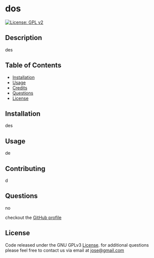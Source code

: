 
# dos

   [![License: GPL v2](https://img.shields.io/badge/License-gpl-3.0-blue.svg)](https://www.gnu.org/licenses/old-licenses/gpl-3.0.en.html)
  

## Description

des

## Table of Contents
* [Installation](#installation)
* [Usage](#usage)
* [Credits](#credits)
* [Questions](#questions)
* [License](#license)


## Installation

des
  


## Usage

de
  


## Contributing

d
  




## Questions

no

checkout the [GitHub profile](https://github.com/joseduardo15062005)



## License

Code released under the GNU GPLv3 [License](https://choosealicense.com/licenses/gpl-3.0/). 
for additional questions please feel free to contact us via email at jose@gmail.com
